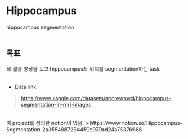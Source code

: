 # Hippocampus
hippocampus segmentation<br/>
<br/>
## 목표
뇌 촬영 영상을 보고 hippocampus의 위치를 segmentation하는 task<br/>
<br/>
* Data link
> https://www.kaggle.com/datasets/andrewmvd/hippocampus-segmentation-in-mri-images
<br/>
이 project를 정리한 notion이 있음.  
> https://www.notion.so/Hippocampus-Segmentation-2a3554887234459c979ad24a75376986

